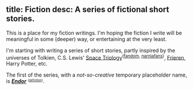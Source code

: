 title: Fiction
desc: A series of fictional short stories.
---

This is a place for my fiction writings. I'm hoping the fiction I write will be meaningful in some (deeper) way, or entertaining at the very least.

I'm starting with writing a series of short stories, partly inspired by the universes of Tolkien, C.S. Lewis' [Space Triology](https://en.wikipedia.org/wiki/The_Space_Trilogy)<sup>([fandom](https://the-silent-planet.fandom.com/wiki/Ransom_trilogy), [narniafans](https://narniafans.com/books/the-space-trilogy/))</sup>, [Frieren](https://en.wikipedia.org/wiki/Frieren), Harry Potter, etc.

The first of the series, with a _not-so-creative_ temporary placeholder name, is [**_Endor_**]({{link('endor')}}) <sup><small><small>([definition](https://tolkiengateway.net/wiki/Endor))</small></small></sup>.

